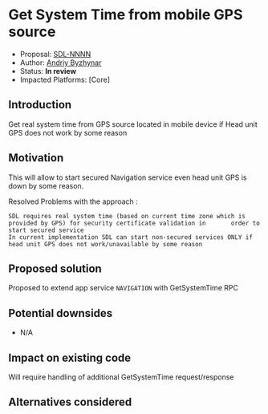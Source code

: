 
# Get System Time from mobile GPS source

* Proposal: [SDL-NNNN](NNNN-GetSystemTime_from_mobile_navigation_app.md)
* Author: [Andriy Byzhynar](https://github.com/AByzhynar)
* Status: **In review**
* Impacted Platforms: [Core]

## Introduction

Get real system time from GPS source located in mobile device if Head unit GPS does not work by some reason


## Motivation

This will allow to start secured Navigation service even head unit GPS is down by some reason. 


Resolved Problems with the approach :

    SDL requires real system time (based on current time zone which is provided by GPS) for security certificate validation in       order to start secured service
    In current implementation SDL can start non-secured services ONLY if head unit GPS does not work/unavailable by some reason

## Proposed solution

Proposed to extend app service `NAVIGATION` with GetSystemTime RPC

 
## Potential downsides

 - N/A

## Impact on existing code

 Will require handling of additional GetSystemTime request/response


## Alternatives considered
 
